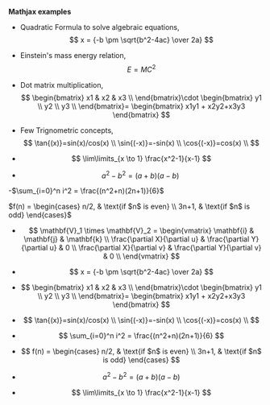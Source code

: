 
**Mathjax examples**

- Quadratic Formula to solve algebraic equations,
$$
x = {-b \pm \sqrt{b^2-4ac} \over 2a}
$$

- Einstein's mass energy relation,
$$
E=MC^2
$$

- Dot matrix multiplication,
$$
\begin{bmatrix}
	x1 & x2 & x3 \\
	\end{bmatrix}\cdot
\begin{bmatrix}
y1 \\
y2 \\
y3 \\
\end{bmatrix}=
\begin{bmatrix}
x1y1 + x2y2+x3y3
\end{bmatrix}
$$


- Few Trignometric concepts,
$$
\tan{(x)}=sin(x)/cos(x) \\
\sin{(-x)}=-sin(x) \\
\cos{(-x)}=cos(x) \\
$$

- $$
\lim\limits_{x \to 1} \frac{x^2-1}{x-1}
$$

- $$
a^2-b^2 = (a+b)(a-b) \
$$

-$\sum_{i=0}^n i^2 = \frac{(n^2+n)(2n+1)}{6}$

$f(n) =
\begin{cases}
n/2,  & \text{if $n$ is even} \\
3n+1, & \text{if $n$ is odd}
\end{cases}$

- $$
\mathbf{V}_1 \times \mathbf{V}_2 =  \begin{vmatrix} 
\mathbf{i} & \mathbf{j} & \mathbf{k} \\
\frac{\partial X}{\partial u} &  \frac{\partial Y}{\partial u} & 0 \\
\frac{\partial X}{\partial v} &  \frac{\partial Y}{\partial v} & 0 \\
\end{vmatrix}
$$


- $$
x = {-b \pm \sqrt{b^2-4ac} \over 2a}
$$

- $$
\begin{bmatrix}
	x1 & x2 & x3 \\
	\end{bmatrix}\cdot
\begin{bmatrix}
y1 \\
y2 \\
y3 \\
\end{bmatrix}=
\begin{bmatrix}
x1y1 + x2y2+x3y3
\end{bmatrix}
$$

- $$
\tan{(x)}=sin(x)/cos(x) \\
\sin{(-x)}=-sin(x) \\
\cos{(-x)}=cos(x) \\
$$

- $$
\sum_{i=0}^n i^2 = \frac{(n^2+n)(2n+1)}{6}
$$

- $$
f(n) =
\begin{cases}
n/2,  & \text{if $n$ is even} \\
3n+1, & \text{if $n$ is odd}
\end{cases}
$$

- $$
a^2-b^2 = (a+b)(a-b) 
$$

- $$
\lim\limits_{x \to 1} \frac{x^2-1}{x-1}
$$

